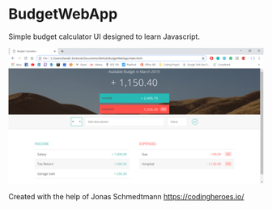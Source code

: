# BudgetWebApp
Simple budget calculator UI designed to learn Javascript.

![alt text](https://raw.githubusercontent.com/DavidHZhu/BudgetWebApp/master/thumbnail.PNG)


Created with the help of Jonas Schmedtmann https://codingheroes.io/
